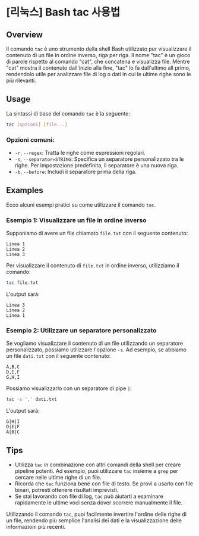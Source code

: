 # [리눅스] Bash tac 사용법

## Overview
Il comando `tac` è uno strumento della shell Bash utilizzato per visualizzare il contenuto di un file in ordine inverso, riga per riga. Il nome "tac" è un gioco di parole rispetto al comando "cat", che concatena e visualizza file. Mentre "cat" mostra il contenuto dall'inizio alla fine, "tac" lo fa dall'ultimo all primo, rendendolo utile per analizzare file di log o dati in cui le ultime righe sono le più rilevanti.

## Usage
La sintassi di base del comando `tac` è la seguente:

```bash
tac [opzioni] [file...]
```

### Opzioni comuni:
- `-r`, `--regex`: Tratta le righe come espressioni regolari.
- `-s`, `--separator=STRING`: Specifica un separatore personalizzato tra le righe. Per impostazione predefinita, il separatore è una nuova riga.
- `-b`, `--before`: Includi il separatore prima della riga.

## Examples
Ecco alcuni esempi pratici su come utilizzare il comando `tac`.

### Esempio 1: Visualizzare un file in ordine inverso
Supponiamo di avere un file chiamato `file.txt` con il seguente contenuto:

```
Linea 1
Linea 2
Linea 3
```

Per visualizzare il contenuto di `file.txt` in ordine inverso, utilizziamo il comando:

```bash
tac file.txt
```

L'output sarà:

```
Linea 3
Linea 2
Linea 1
```

### Esempio 2: Utilizzare un separatore personalizzato
Se vogliamo visualizzare il contenuto di un file utilizzando un separatore personalizzato, possiamo utilizzare l'opzione `-s`. Ad esempio, se abbiamo un file `dati.txt` con il seguente contenuto:

```
A,B,C
D,E,F
G,H,I
```

Possiamo visualizzarlo con un separatore di pipe `|`:

```bash
tac -s ',' dati.txt
```

L'output sarà:

```
G|H|I
D|E|F
A|B|C
```

## Tips
- Utilizza `tac` in combinazione con altri comandi della shell per creare pipeline potenti. Ad esempio, puoi utilizzare `tac` insieme a `grep` per cercare nelle ultime righe di un file.
- Ricorda che `tac` funziona bene con file di testo. Se provi a usarlo con file binari, potresti ottenere risultati imprevisti.
- Se stai lavorando con file di log, `tac` può aiutarti a esaminare rapidamente le ultime voci senza dover scorrere manualmente il file.

Utilizzando il comando `tac`, puoi facilmente invertire l'ordine delle righe di un file, rendendo più semplice l'analisi dei dati e la visualizzazione delle informazioni più recenti.